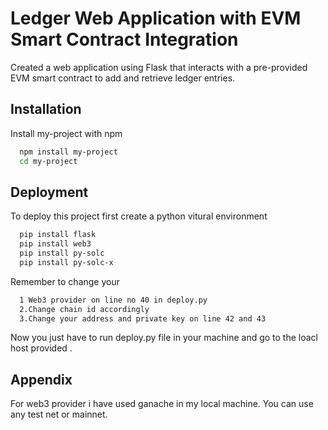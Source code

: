 
# Ledger Web Application with EVM Smart Contract Integration

Created a web application using Flask that interacts with a pre-provided EVM smart contract to add and retrieve ledger entries.


## Installation

Install my-project with npm

```bash
  npm install my-project
  cd my-project
```
    
## Deployment

To deploy this project first create a python vitural environment

```bash
  pip install flask
  pip install web3
  pip install py-solc
  pip install py-solc-x
```
Remember to change your 

```bash
  1 Web3 provider on line no 40 in deploy.py
  2.Change chain id accordingly
  3.Change your address and private key on line 42 and 43

```

Now you just have to run deploy.py file in your machine and go to the loacl host provided .
## Appendix

For web3 provider i have used ganache in my local machine.
You can use any test net or mainnet.

